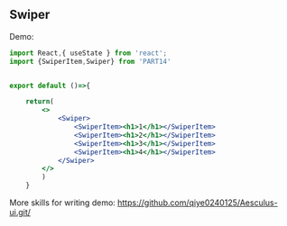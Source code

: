 
## Swiper

Demo:

```jsx
import React,{ useState } from 'react';
import {SwiperItem,Swiper} from 'PART14'


export default ()=>{

    return(
        <>
            <Swiper>
                <SwiperItem><h1>1</h1></SwiperItem> 
                <SwiperItem><h1>2</h1></SwiperItem> 
                <SwiperItem><h1>3</h1></SwiperItem> 
                <SwiperItem><h1>4</h1></SwiperItem> 
            </Swiper>
        </>
        )
    }

```
<API ></API>


More skills for writing demo: https://github.com/qiye0240125/Aesculus-ui.git/
